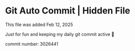 # Git Auto Commit | Hidden File

This file was added Feb 12, 2025

Just for fun and keeping my daily git commit active 🤪

commit number: 3026441
